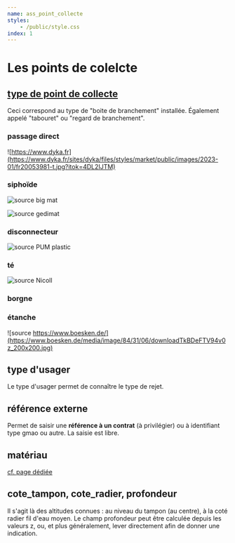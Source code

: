 ```yaml
---
name: ass_point_collecte
styles: 
    - /public/style.css
index: 1
---
```


# Les points de colelcte

## [type de point de collecte](https://github.com/cnigfr/StaR-Eau/blob/main/Standard%20StaR-Eau/listes%20valeurs/listes_completes/ass_type_point_collecte.csv)

Ceci correspond au type de "boite de branchement" installée. Également appelé "tabouret" ou "regard de branchement".

### passage direct

![https://www.dyka.fr](https://www.dyka.fr/sites/dyka/files/styles/market/public/images/2023-01/fr20053981-t.jpg?itok=4DL2IJTM)

### siphoïde
![source big mat](https://medias.bigmat.fr/data_medias/medias_finaux/images/3306490026061-aePpFmBV1v-fiche.jpg)

![source gedimat](https://uploads.gedimat.fr/PHOTO1/0000124/petit_654524.jpg)

### disconnecteur
![source PUM plastic](https://static.mypum.fr//media/produit/P2494/tabouret-disconnecteur-2.webp)

### té
![source Nicoll](https://www.nicoll.fr/sites/default/files/styles/product_images_small_carousel_desktop/public/products/64248.jpg.webp?itok=pyfY7rb_)

### borgne

### étanche

![source https://www.boesken.de/](https://www.boesken.de/media/image/84/31/06/downloadTkBDeFTV94v0z_200x200.jpg)

## type d'usager
Le type d'usager permet de connaître le type de rejet.

## référence externe
Permet de saisir une **référence à un contrat** (à privilégier) ou à identifiant type gmao ou autre. La saisie est libre.

## matériau
[cf. page dédiée](Communs/materiau)

## cote_tampon, cote_radier, profondeur
Il s'agit là des altitudes connues : au niveau du tampon (au centre), à la coté radier fil d'eau moyen. Le champ profondeur peut être calculée depuis les valeurs z, ou, et plus généralement, lever directement afin de donner une indication.